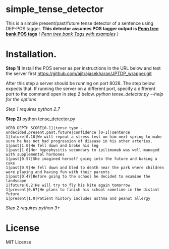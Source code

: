 # simple_tense_detector
This is a simple present/past/future tense detector of a sentence using DEP-POS tagger. 
**This detector assumes POS tagger output is [Penn tree bank POS tags](https://www.ling.upenn.edu/courses/Fall_2003/ling001/penn_treebank_pos.html)**   *( [Penn tree bank Tags with examples](https://www.sketchengine.eu/penn-treebank-tagset/) )*

# Installation.

**Step 1)** Install the POS server as per instructions in the URL below and test the server first
https://github.com/ajitrajasekharan/JPTDP_wrapper.git

After this step a server should be running on port 8028. The step below expects that. If running the server on  a different port, specify a different port to the command open in step 2 below. *python tense_detector.py --help for the options*

*Step 1 requires python 2.7*

**Step 2)** python tense_detector.py

```
VERB DEPTH SCORE[0-1]|tense type - undecided,present,past,future|confidence [0-1]|sentence
1|future|0.18|We will repeat a stress test on him next spring to make sure he has not had progression of disease in his other arteries.
1|past|1.0|He fell down and broke his leg
1|past|1.0|Her hypophysitis secondary to ipilimumab was well managed with supplemental hormones
1|past|0.57|She imagined herself going into the future and baking a cake
1|past|0.9|He fell down and bled to death near the park where children were playing and having fun with their parents
1|past|0.47|Before going to the school he decided to examine the landscape
1|future|0.2|He will try to fly his kite again tomorrow
1|present|0.67|He plans to finish his school sometime in the distant future
1|present|1.0|Patient history includes asthma and peanut allergy
```

*Step 2 requires python 3+*



# License
MIT License
